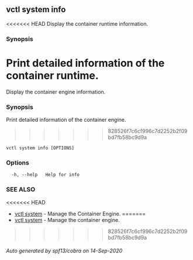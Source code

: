 ## vctl system info

<<<<<<< HEAD
Display the container runtime information.

### Synopsis

Print detailed information of the container runtime.
=======
Display the container engine information.

### Synopsis

Print detailed information of the container engine.
>>>>>>> 828526f7c6cf996c7d2252b2f09bd7fb58bc9d9a

```
vctl system info [OPTIONS]
```

### Options

```
  -h, --help   Help for info
```

### SEE ALSO

<<<<<<< HEAD
* [vctl system](vctl_system.md)	 - Manage the Container Engine.
=======
* [vctl system](vctl_system.md)	 - Manage the container engine.
>>>>>>> 828526f7c6cf996c7d2252b2f09bd7fb58bc9d9a

###### Auto generated by spf13/cobra on 14-Sep-2020
